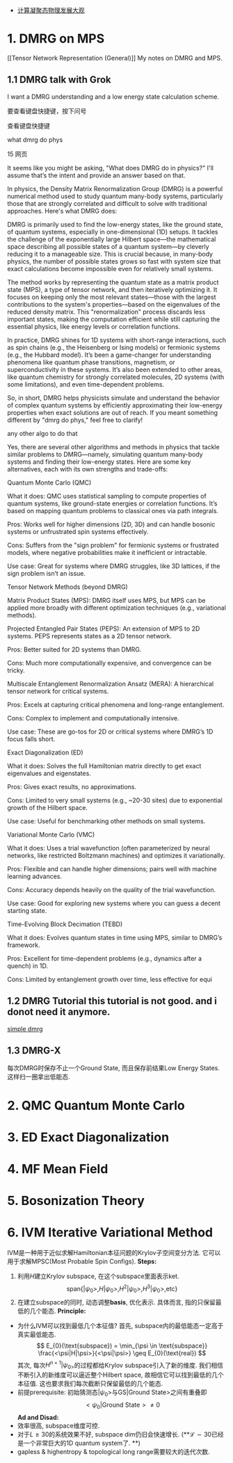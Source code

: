 * [计算凝聚态物理发展大观](https://www.zhihu.com/question/38845619/answer/1838677936)
# 1. DMRG on MPS
[[Tensor Network Representation (General)]] My notes on DMRG and MPS. 
## 1.1 DMRG talk with Grok
I want a DMRG understanding and a low energy state calculation scheme.

要查看键盘快捷键，按下问号

查看键盘快捷键


what dmrg do phys


15 网页


It seems like you might be asking, "What does DMRG do in physics?" I'll assume that’s the intent and provide an answer based on that.

In physics, the Density Matrix Renormalization Group (DMRG) is a powerful numerical method used to study quantum many-body systems, particularly those that are strongly correlated and difficult to solve with traditional approaches. Here's what DMRG does:

DMRG is primarily used to find the low-energy states, like the ground state, of quantum systems, especially in one-dimensional (1D) setups. It tackles the challenge of the exponentially large Hilbert space—the mathematical space describing all possible states of a quantum system—by cleverly reducing it to a manageable size. This is crucial because, in many-body physics, the number of possible states grows so fast with system size that exact calculations become impossible even for relatively small systems.

The method works by representing the quantum state as a matrix product state (MPS), a type of tensor network, and then iteratively optimizing it. It focuses on keeping only the most relevant states—those with the largest contributions to the system's properties—based on the eigenvalues of the reduced density matrix. This "renormalization" process discards less important states, making the computation efficient while still capturing the essential physics, like energy levels or correlation functions.

In practice, DMRG shines for 1D systems with short-range interactions, such as spin chains (e.g., the Heisenberg or Ising models) or fermionic systems (e.g., the Hubbard model). It’s been a game-changer for understanding phenomena like quantum phase transitions, magnetism, or superconductivity in these systems. It’s also been extended to other areas, like quantum chemistry for strongly correlated molecules, 2D systems (with some limitations), and even time-dependent problems.

So, in short, DMRG helps physicists simulate and understand the behavior of complex quantum systems by efficiently approximating their low-energy properties when exact solutions are out of reach. If you meant something different by "dmrg do phys," feel free to clarify!


any other algo to do that


Yes, there are several other algorithms and methods in physics that tackle similar problems to DMRG—namely, simulating quantum many-body systems and finding their low-energy states. Here are some key alternatives, each with its own strengths and trade-offs:

Quantum Monte Carlo (QMC)  

What it does: QMC uses statistical sampling to compute properties of quantum systems, like ground-state energies or correlation functions. It’s based on mapping quantum problems to classical ones via path integrals.



Pros: Works well for higher dimensions (2D, 3D) and can handle bosonic systems or unfrustrated spin systems effectively.



Cons: Suffers from the "sign problem" for fermionic systems or frustrated models, where negative probabilities make it inefficient or intractable.



Use case: Great for systems where DMRG struggles, like 3D lattices, if the sign problem isn’t an issue.


Tensor Network Methods (beyond DMRG)  

Matrix Product States (MPS): DMRG itself uses MPS, but MPS can be applied more broadly with different optimization techniques (e.g., variational methods).



Projected Entangled Pair States (PEPS): An extension of MPS to 2D systems. PEPS represents states as a 2D tensor network.

Pros: Better suited for 2D systems than DMRG.



Cons: Much more computationally expensive, and convergence can be tricky.


Multiscale Entanglement Renormalization Ansatz (MERA): A hierarchical tensor network for critical systems.

Pros: Excels at capturing critical phenomena and long-range entanglement.



Cons: Complex to implement and computationally intensive.


Use case: These are go-tos for 2D or critical systems where DMRG’s 1D focus falls short.


Exact Diagonalization (ED)  

What it does: Solves the full Hamiltonian matrix directly to get exact eigenvalues and eigenstates.



Pros: Gives exact results, no approximations.



Cons: Limited to very small systems (e.g., ~20-30 sites) due to exponential growth of the Hilbert space.



Use case: Useful for benchmarking other methods on small systems.


Variational Monte Carlo (VMC)  

What it does: Uses a trial wavefunction (often parameterized by neural networks, like restricted Boltzmann machines) and optimizes it variationally.



Pros: Flexible and can handle higher dimensions; pairs well with machine learning advances.



Cons: Accuracy depends heavily on the quality of the trial wavefunction.



Use case: Good for exploring new systems where you can guess a decent starting state.


Time-Evolving Block Decimation (TEBD)  

What it does: Evolves quantum states in time using MPS, similar to DMRG’s framework.



Pros: Excellent for time-dependent problems (e.g., dynamics after a quench) in 1D.



Cons: Limited by entanglement growth over time, less effective for equi

## 1.2 DMRG Tutorial this tutorial is not good. and i donot need it anymore. 
[simple dmrg](https://github.com/yangyuan16/simple-dmrg?tab=readme-ov-file) 
## 1.3 DMRG-X
每次DMRG时保存不止一个Ground State, 而且保存前结果Low Energy States. 这样扫一圈拿出低能态. 




# 2. QMC Quantum Monte Carlo

# 3. ED Exact Diagonalization

# 4. MF Mean Field

# 5. Bosonization Theory

# 6. IVM Iterative Variational Method
IVM是一种用于近似求解Hamiltonian本征问题的Krylov子空间变分方法. 它可以用于求解MPSC(Most Probable Spin Configs). 
**Steps:**
1. 利用$H$建立Krylov subspace, 在这个subspace里面表示ket. 
$$
\text{span}\{|\psi_{0}>,H|\psi_{0}>,H^{2}|\psi_{0}>,H^{3}|\psi_{0}>,\text{etc}\}
$$
2. 在建立subspace的同时, 动态调整**basis**, 优化表示. 具体而言, 指的只保留最低的几个能态. 
**Principle:**
-  为什么IVM可以找到最低几个本征值? 
	首先, subspace内的最低能态一定高于真实最低能态. 
$$
E_{0}(\text{subspace}) = \min_{\psi \in \text{subspace}} \frac{<\psi|H|\psi>}{<\psi|\psi>} \geq E_{0}(\text{real})
$$
	其次, 每次$H^{n+1}|\psi_{0>}$的过程都给Krylov subspace引入了新的维度. 
	我们相信不断引入的新维度可以逼近整个Hilbert space, 故相信它可以找到最低的几个本征值. 
	这也要求我们每次截断只保留最低的几个能态. 
- 前提prerequisite: 
	初始猜测态$|\psi_{0}>$与GS$|\text{Ground State}>$之间有重叠即
$$
<\psi_{0}|\text{Ground State}> \neq 0
$$
**Ad and Disad:**
- 效率很高, subspace维度可控. 
- 对于$L\geq 30$的系统效果不好, subspace dim仍旧会快速增长. (**$\mathcal{L\sim 30}$已经是一个非常巨大的1D quantum system了. **)
- gapless & highentropy & topological long range需要较大的迭代次数. 





